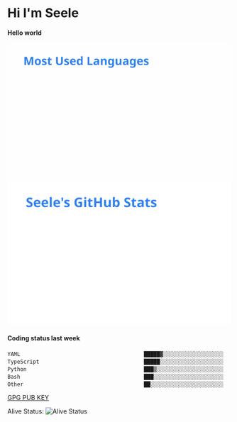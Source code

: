 <h1>Hi I'm Seele</h1>

<b>Hello world</b>

<img src='/assets/top-langs.svg' alt="Seele's github langs"> <img src='/assets/stats.svg' alt="Seele's github stats" >

<h4>Coding status last week </h4>

<!--START_SECTION:waka-->

```txt
YAML                                       █████▓░░░░░░░░░░░░░░░░░░░   22.34 %
TypeScript                                 █████░░░░░░░░░░░░░░░░░░░░   19.56 %
Python                                     ███▒░░░░░░░░░░░░░░░░░░░░░   13.42 %
Bash                                       ███░░░░░░░░░░░░░░░░░░░░░░   12.14 %
Other                                      ██░░░░░░░░░░░░░░░░░░░░░░░   08.12 %
```

<!--END_SECTION:waka-->

[GPG PUB KEY](https://keys.openpgp.org/vks/v1/by-fingerprint/3FCE91BF5B9666B55B67213C4C57B7824A5B6680)

Alive Status: ![Alive Status](https://hc.dvd.moe/badge/60bc779b-9835-415f-9cb9-15fd9d/ZsLaAAbE.svg)
